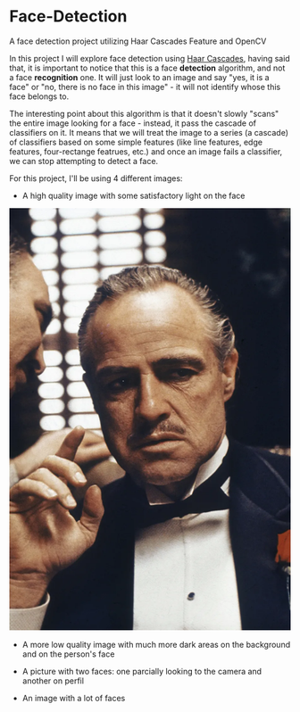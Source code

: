 # Face-Detection
 A face detection project utilizing Haar Cascades Feature and OpenCV

In this project I will explore face detection using [Haar Cascades](https://en.wikipedia.org/wiki/Haar-like_feature), having said that, it is important to notice that this is a face **detection** algorithm, and not a face **recognition** one. It will just look to an image and say "yes, it is a face" or "no, there is no face in this image" - it will not identify whose this face belongs to.

The interesting point about this algorithm is that it doesn't slowly "scans" the entire image looking for a face - instead, it pass the cascade of classifiers on it. It means that we will treat the image to a series (a cascade) of classifiers based on some simple features (like line features, edge features, four-rectange featrues, etc.) and once an image fails a classifier, we can stop attempting to detect a face. 

For this project, I'll be using 4 different images:

* A high quality image with some satisfactory light on the face

![Don Corleone](./images/don-corleone.png)

* A more low quality image with much more dark areas on the background and on the person's face

* A picture with two faces: one parcially looking to the camera and another on perfil

* An image with a lot of faces  